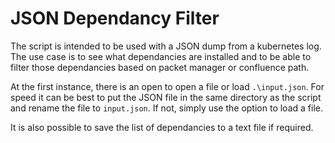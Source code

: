 # JSON Dependancy Filter

The script is intended to be used with a JSON dump from a kubernetes log. The use case is to see what dependancies are installed and to be able to filter those dependancies based on packet manager or confluence path.

At the first instance, there is an open to open a file or load `.\input.json`. For speed it can be best to put the JSON file in the same directory as the script and rename the file to `input.json`. If not, simply use the option to load a file.

It is also possible to save the list of dependancies to a text file if required.
